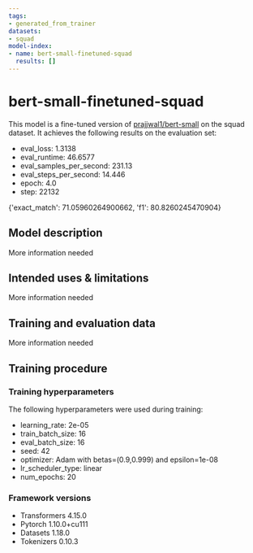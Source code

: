 ```yaml
---
tags:
- generated_from_trainer
datasets:
- squad
model-index:
- name: bert-small-finetuned-squad
  results: []
---
```


<!-- This model card has been generated automatically according to the information the Trainer had access to. You
should probably proofread and complete it, then remove this comment. -->

# bert-small-finetuned-squad

This model is a fine-tuned version of [prajjwal1/bert-small](https://huggingface.co/prajjwal1/bert-small) on the squad dataset.
It achieves the following results on the evaluation set:
- eval_loss: 1.3138
- eval_runtime: 46.6577
- eval_samples_per_second: 231.13
- eval_steps_per_second: 14.446
- epoch: 4.0
- step: 22132

{'exact_match': 71.05960264900662, 'f1': 80.8260245470904}

## Model description

More information needed

## Intended uses & limitations

More information needed

## Training and evaluation data

More information needed

## Training procedure

### Training hyperparameters

The following hyperparameters were used during training:
- learning_rate: 2e-05
- train_batch_size: 16
- eval_batch_size: 16
- seed: 42
- optimizer: Adam with betas=(0.9,0.999) and epsilon=1e-08
- lr_scheduler_type: linear
- num_epochs: 20

### Framework versions

- Transformers 4.15.0
- Pytorch 1.10.0+cu111
- Datasets 1.18.0
- Tokenizers 0.10.3

